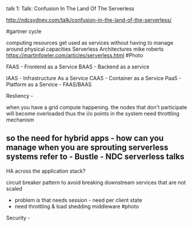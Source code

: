 talk 1: Talk: Confusion In The Land Of The Serverless

http://ndcsydney.com/talk/confusion-in-the-land-of-the-serverless/


#gartner cycle

computing resources get used as services without having to manage around physical capacities
Serverless Architectures mike roberts https://martinfowler.com/articles/serverless.html
#Photo

FAAS - Frontend as a Service
BAAS - Backend as a service


IAAS - Infrastructure As a Service
CAAS - Container as a Service
PaaS - Platform as a Service - FAAS/BAAS


Resliency - 


when you have a grid compute happening. the nodes that don't participate will become overloaded
thus the i/o points in the system need throttling mechanism


so the need for hybrid apps - how can you manage when you are sprouting serverless systems
refer to - Bustle - NDC serverless talks 
- 

HA across the application stack?

circuit breaker pattern to avoid breaking downstream services that are not scaled
- problem is that needs session - need per client state
- need throttling & load shedding middleware
#photo 



Security - 


